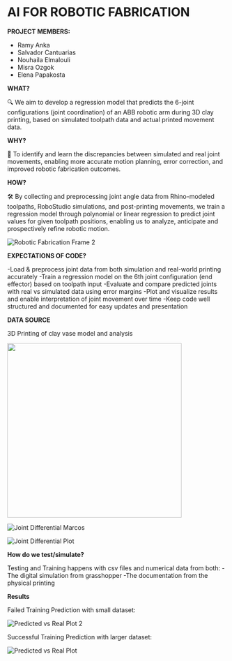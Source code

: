 # **AI FOR ROBOTIC FABRICATION**


**PROJECT MEMBERS:**

- Ramy Anka <br>
- Salvador Cantuarias <br>
- Nouhaila Elmalouli <br>
- Misra Ozgok <br>
- Elena Papakosta <br>

**WHAT?**

🔍 We aim to develop a regression model that predicts the 6-joint configurations (joint coordination) of an ABB robotic arm during 3D clay printing, based on simulated toolpath data and actual printed movement data.

**WHY?**

🎯 To identify and learn the discrepancies between simulated and real joint movements, enabling more accurate motion planning, error correction, and improved robotic fabrication outcomes.

**HOW?**

🛠️ By collecting and preprocessing joint angle data from Rhino-modeled toolpaths, RoboStudio simulations, and post-printing movements, we train a regression model through polynomial or linear regression to predict joint values for given toolpath positions, enabling us to analyze, anticipate and prospectively refine robotic motion.

![Robotic Fabrication Frame 2](https://github.com/PaintDumpster/ai_for_robotic_fabrication/blob/main/Images/ai%20for%20robotic%20fabrication%20-%20Frame%202.jpg?raw=true)


**EXPECTATIONS OF CODE?**

-Load & preprocess joint data from both simulation and real-world printing accurately
-Train a regression model on the 6th joint configuration (end effector) based on toolpath input
-Evaluate and compare predicted joints with real vs simulated data using error margins
-Plot and visualize results and enable interpretation of joint movement over time
-Keep code well structured and documented for easy updates and presentation

**DATA SOURCE**

3D Printing of clay vase model and analysis

<img src="https://github.com/PaintDumpster/ai_for_robotic_fabrication/blob/main/Images/ai%20for%20robotic%20fabrication%20-%20Frame%203.jpg?raw=true" width="400" align="center"/>

![Joint Differential Marcos](https://github.com/PaintDumpster/ai_for_robotic_fabrication/blob/main/Images/plots/joint%20differential%20marcos/combined.png?raw=true)

![Joint Differential Plot](https://github.com/PaintDumpster/ai_for_robotic_fabrication/blob/main/Images/plots/joint%20differential%20yashashvy/combined.png?raw=true)



**How do we test/simulate?**

Testing and Training happens with csv files and numerical data from both:
    -The digital simulation from grasshopper
    -The documentation from the physical printing 


**Results**

Failed Training Prediction with small dataset:

![Predicted vs Real Plot 2](https://github.com/PaintDumpster/ai_for_robotic_fabrication/blob/main/Images/plots/predvsreal_2.png?raw=true)

Successful Training Prediction with larger dataset:

![Predicted vs Real Plot](https://github.com/PaintDumpster/ai_for_robotic_fabrication/blob/main/Images/plots/predvsreal.png?raw=true)





